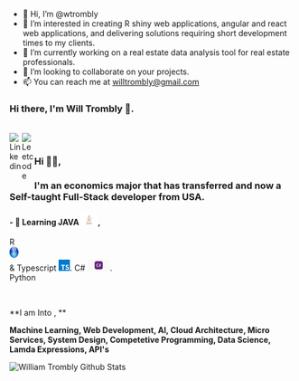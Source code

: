 - 👋 Hi, I’m @wtrombly
- 👀 I’m interested in creating R shiny web applications, angular and react web applications, and delivering solutions requiring short development times to my clients.
- 🌱 I’m currently working on a real estate data analysis tool for real estate professionals.
- 💞️ I’m looking to collaborate on your projects.
- 📫 You can reach me at willtrombly@gmail.com


### Hi there, I'm Will Trombly 👋. 


<br/>
<a href="https://www.linkedin.com/in/willtrombly/">
  <img align="left" alt="Linkedin" width="22px" src="https://cdn.jsdelivr.net/npm/simple-icons@v3/icons/linkedin.svg" />
</a>
<a href="https://leetcode.com/willtrombly/">
  <img align="left" alt="Leetcode" width="22px" src="https://cdn.jsdelivr.net/npm/simple-icons@v3/icons/leetcode.svg" />
</a>

<br />


### Hi 🙋‍♂️,
### I'm an economics major that has transferred and now a  Self-taught Full-Stack developer from USA.


#### - 🥀 Learning JAVA  <code><img height="20" src="https://github.com/wtrombly/wtrombly/blob/main/Java-tutorials.jpg"></code>, 
R <code> <img height="20" width="16" src="https://github.com/wtrombly/wtrombly/blob/main/RStudio-Ball.png"> </code> & 
Typescript <code><img height="20" src="https://raw.githubusercontent.com/github/explore/80688e429a7d4ef2fca1e82350fe8e3517d3494d/topics/typescript/typescript.png"></code>.
C# <code><img height="20" src="https://github.com/wtrombly/wtrombly/blob/main/CSharp1200x600wa.png"></code>.\
Python

<br />

**I am Into , **

**Machine Learning, Web Development, AI,  Cloud Architecture, Micro Services, System Design, Competetive Programming, Data Science, Lamda Expressions, API's**
<br />

![William Trombly Github Stats](https://github-readme-stats.vercel.app/api?username=wtrombly&show_icons=true&title_color=fff&icon_color=79ff97&text_color=9f9f9f&bg_color=151515)

<br />

<br />
